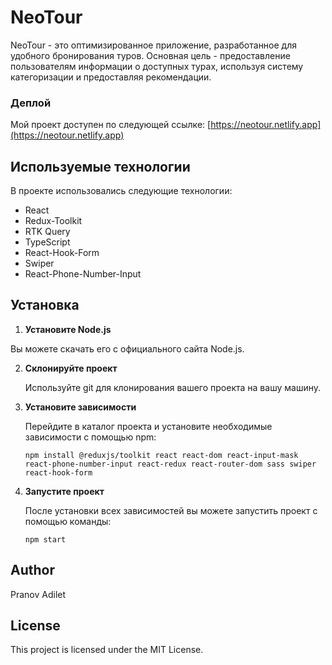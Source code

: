 # NeoTour

NeoTour - это оптимизированное приложение, разработанное для удобного бронирования туров. Основная цель - предоставление пользователям информации о доступных турах, используя систему категоризации и предоставляя рекомендации.

### Деплой

Мой проект доступен по следующей ссылке: [https://neotour.netlify.app](https://neotour.netlify.app)

## Используемые технологии

В проекте использовались следующие технологии:

- React
- Redux-Toolkit
- RTK Query
- TypeScript
- React-Hook-Form
- Swiper
- React-Phone-Number-Input

## Установка

1. **Установите Node.js**

  Вы можете скачать его с официального сайта Node.js.

2. **Склонируйте проект**

   Используйте git для клонирования вашего проекта на вашу машину.

3. **Установите зависимости**

   Перейдите в каталог проекта и установите необходимые зависимости с помощью npm:

   ```
   npm install @reduxjs/toolkit react react-dom react-input-mask react-phone-number-input react-redux react-router-dom sass swiper react-hook-form
   ```

4. **Запустите проект**

   После установки всех зависимостей вы можете запустить проект с помощью команды:

   ```
   npm start
   ```

## Author

Pranov Adilet

## License

This project is licensed under the MIT License.

